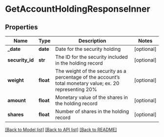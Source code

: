 # GetAccountHoldingResponseInner

## Properties
Name | Type | Description | Notes
------------ | ------------- | ------------- | -------------
**_date** | **date** | Date for the security holding | [optional] 
**security_id** | **str** | The ID for the security included in the holding record | [optional] 
**weight** | **float** | The weight of the security as a percentage of the account’s total monetary value; ex. 20 representing 20% | [optional] 
**amount** | **float** | Monetary value of the shares in the holding record | [optional] 
**shares** | **float** | Number of shares in the holding record | [optional] 

[[Back to Model list]](../README.md#documentation-for-models) [[Back to API list]](../README.md#documentation-for-api-endpoints) [[Back to README]](../README.md)


